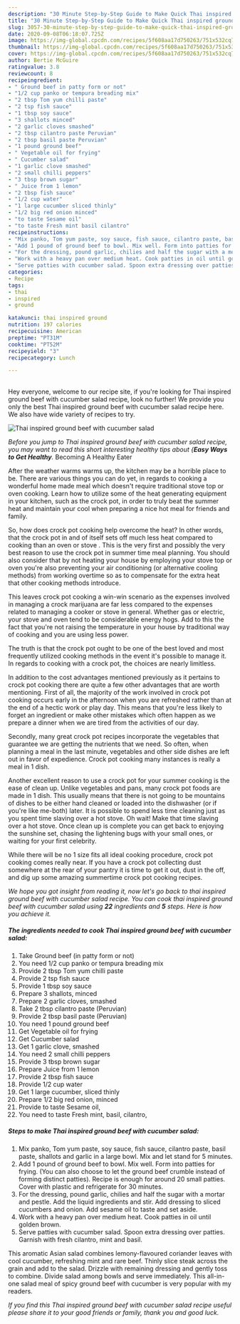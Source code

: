 ```yaml
---
description: "30 Minute Step-by-Step Guide to Make Quick Thai inspired ground beef with cucumber salad"
title: "30 Minute Step-by-Step Guide to Make Quick Thai inspired ground beef with cucumber salad"
slug: 3057-30-minute-step-by-step-guide-to-make-quick-thai-inspired-ground-beef-with-cucumber-salad
date: 2020-09-08T06:18:07.725Z
image: https://img-global.cpcdn.com/recipes/5f608aa17d750263/751x532cq70/thai-inspired-ground-beef-with-cucumber-salad-recipe-main-photo.jpg
thumbnail: https://img-global.cpcdn.com/recipes/5f608aa17d750263/751x532cq70/thai-inspired-ground-beef-with-cucumber-salad-recipe-main-photo.jpg
cover: https://img-global.cpcdn.com/recipes/5f608aa17d750263/751x532cq70/thai-inspired-ground-beef-with-cucumber-salad-recipe-main-photo.jpg
author: Bertie McGuire
ratingvalue: 3.8
reviewcount: 8
recipeingredient:
- " Ground beef in patty form or not"
- "1/2 cup panko or tempura breading mix"
- "2 tbsp Tom yum chilli paste"
- "2 tsp fish sauce"
- "1 tbsp soy sauce"
- "3 shallots minced"
- "2 garlic cloves smashed"
- "2 tbsp cilantro paste Peruvian"
- "2 tbsp basil paste Peruvian"
- "1 pound ground beef"
- " Vegetable oil for frying"
- " Cucumber salad"
- "1 garlic clove smashed"
- "2 small chilli peppers"
- "3 tbsp brown sugar"
- " Juice from 1 lemon"
- "2 tbsp fish sauce"
- "1/2 cup water"
- "1 large cucumber sliced thinly"
- "1/2 big red onion minced"
- "to taste Sesame oil"
- "to taste Fresh mint basil cilantro"
recipeinstructions:
- "Mix panko, Tom yum paste, soy sauce, fish sauce, cilantro paste, basil paste, shallots and garlic in a large bowl. Mix and let stand for 5 minutes."
- "Add 1 pound of ground beef to bowl. Mix well. Form into patties for frying. (You can also choose to let the ground beef crumble instead of forming distinct patties). Recipe is enough for around 20 small patties. Cover with plastic and refrigerate for 30 minutes."
- "For the dressing, pound garlic, chilies and half the sugar with a mortar and pestle. Add the liquid ingredients and stir. Add dressing to sliced cucumbers and onion. Add sesame oil to taste and set aside."
- "Work with a heavy pan over medium heat. Cook patties in oil until golden brown."
- "Serve patties with cucumber salad. Spoon extra dressing over patties. Garnish with fresh cilantro, mint and basil."
categories:
- Recipe
tags:
- thai
- inspired
- ground

katakunci: thai inspired ground 
nutrition: 197 calories
recipecuisine: American
preptime: "PT31M"
cooktime: "PT52M"
recipeyield: "3"
recipecategory: Lunch

---
```

<br>
Hey everyone, welcome to our recipe site, if you're looking for Thai inspired ground beef with cucumber salad recipe, look no further! We provide you only the best Thai inspired ground beef with cucumber salad recipe here. We also have wide variety of recipes to try.
<br>


![Thai inspired ground beef with cucumber salad](https://img-global.cpcdn.com/recipes/5f608aa17d750263/751x532cq70/thai-inspired-ground-beef-with-cucumber-salad-recipe-main-photo.jpg)

<i>Before you jump to Thai inspired ground beef with cucumber salad recipe, you may want to read this short interesting healthy tips about {<strong>Easy Ways to Get Healthy</strong>.</i>
Becoming A Healthy Eater


After the weather warms warms up, the kitchen may be a horrible place to be. There are various things you can do yet, in regards to cooking a wonderful home made meal which doesn't require traditional stove top or oven cooking. Learn how to utilize some of the heat generating equipment in your kitchen, such as the crock pot, in order to truly beat the summer heat and maintain your cool when preparing a nice hot meal for friends and family.

So, how does crock pot cooking help overcome the heat? In other words, that the crock pot in and of itself sets off much less heat compared to cooking than an oven or stove . This is the very first and possibly the very best reason to use the crock pot in summer time meal planning. You should also consider that by not heating your house by employing your stove top or oven you're also preventing your air conditioning (or alternative cooling methods) from working overtime so as to compensate for the extra heat that other cooking methods introduce.

This leaves crock pot cooking a win-win scenario as the expenses involved in managing a crock marijuana are far less compared to the expenses related to managing a cooker or stove in general. Whether gas or electric, your stove and oven tend to be considerable energy hogs. Add to this the fact that you're not raising the temperature in your house by traditional way of cooking and you are using less power.

 The truth is that the crock pot ought to be one of the best loved and most frequently utilized cooking methods in the event it's possible to manage it. In regards to cooking with a crock pot, the choices are nearly limitless.  



In addition to the cost advantages mentioned previously as it pertains to crock pot cooking there are quite a few other advantages that are worth mentioning. First of all, the majority of the work involved in crock pot cooking occurs early in the afternoon when you are refreshed rather than at the end of a hectic work or play day. This means that you're less likely to forget an ingredient or make other mistakes which often happen as we prepare a dinner when we are tired from the activities of our day.

Secondly, many great crock pot recipes incorporate the vegetables that guarantee we are getting the nutrients that we need. So often, when planning a meal in the last minute, vegetables and other side dishes are left out in favor of expedience. Crock pot cooking many instances is really a meal in 1 dish.

Another excellent reason to use a crock pot for your summer cooking is the ease of clean up.  Unlike vegetables and pans, many crock pot foods are made in 1 dish. This usually means that there is not going to be mountains of dishes to be either hand cleaned or loaded into the dishwasher (or if you're like me-both) later. It is possible to spend less time cleaning just as you spent time slaving over a hot stove. Oh wait! Make that time slaving over a hot stove. Once clean up is complete you can get back to enjoying the sunshine set, chasing the lightening bugs with your small ones, or waiting for your first celebrity.

While there will be no 1 size fits all ideal cooking procedure, crock pot cooking comes really near. If you have a crock pot collecting dust somewhere at the rear of your pantry it is time to get it out, dust in the off, and dig up some amazing summertime crock pot cooking recipes.


<i>We hope you got insight from reading it, now let's go back to thai inspired ground beef with cucumber salad recipe. You can cook thai inspired ground beef with cucumber salad using <strong>22</strong> ingredients and <strong>5</strong> steps. Here is how you achieve it.
</i>

##### The ingredients needed to cook Thai inspired ground beef with cucumber salad:

1. Take  Ground beef (in patty form or not)
1. You need 1/2 cup panko or tempura breading mix
1. Provide 2 tbsp Tom yum chilli paste
1. Provide 2 tsp fish sauce
1. Provide 1 tbsp soy sauce
1. Prepare 3 shallots, minced
1. Prepare 2 garlic cloves, smashed
1. Take 2 tbsp cilantro paste (Peruvian)
1. Provide 2 tbsp basil paste (Peruvian)
1. You need 1 pound ground beef
1. Get  Vegetable oil for frying
1. Get  Cucumber salad
1. Get 1 garlic clove, smashed
1. You need 2 small chilli peppers
1. Provide 3 tbsp brown sugar
1. Prepare  Juice from 1 lemon
1. Provide 2 tbsp fish sauce
1. Provide 1/2 cup water
1. Get 1 large cucumber, sliced thinly
1. Prepare 1/2 big red onion, minced
1. Provide to taste Sesame oil,
1. You need to taste Fresh mint, basil, cilantro,


##### Steps to make Thai inspired ground beef with cucumber salad:

1. Mix panko, Tom yum paste, soy sauce, fish sauce, cilantro paste, basil paste, shallots and garlic in a large bowl. Mix and let stand for 5 minutes.
1. Add 1 pound of ground beef to bowl. Mix well. Form into patties for frying. (You can also choose to let the ground beef crumble instead of forming distinct patties). Recipe is enough for around 20 small patties. Cover with plastic and refrigerate for 30 minutes.
1. For the dressing, pound garlic, chilies and half the sugar with a mortar and pestle. Add the liquid ingredients and stir. Add dressing to sliced cucumbers and onion. Add sesame oil to taste and set aside.
1. Work with a heavy pan over medium heat. Cook patties in oil until golden brown.
1. Serve patties with cucumber salad. Spoon extra dressing over patties. Garnish with fresh cilantro, mint and basil.


This aromatic Asian salad combines lemony-flavoured coriander leaves with cool cucumber, refreshing mint and rare beef. Thinly slice steak across the grain and add to the salad. Drizzle with remaining dressing and gently toss to combine. Divide salad among bowls and serve immediately. This all-in-one salad meal of spicy ground beef with cucumber is very popular with my readers. 

<i>If you find this Thai inspired ground beef with cucumber salad recipe useful please share it to your good friends or family, thank you and good luck.</i>
